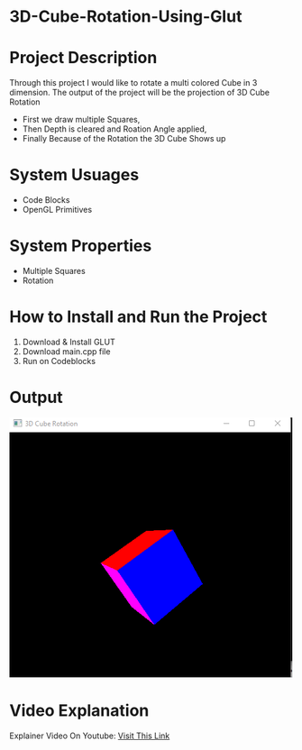# 3D-Cube-Rotation-Using-Glut

# Project Description
Through this project I would like to rotate a multi colored Cube in 3 dimension. The output of the project will be the projection of 3D Cube Rotation

- First we draw multiple Squares,
- Then Depth is cleared and Roation Angle applied,
- Finally Because of the Rotation the 3D Cube Shows up

# System Usuages

- Code Blocks
- OpenGL Primitives

# System Properties

- Multiple Squares
- Rotation

# How to Install and Run the Project

1. Download & Install GLUT
2. Download main.cpp file
3. Run on Codeblocks

# Output

![](Output.png)

# Video Explanation

Explainer Video On Youtube: [Visit This Link](https://youtu.be/PNompyAhHBs)
